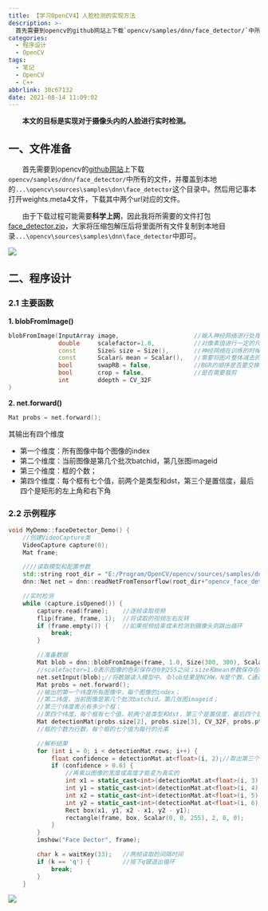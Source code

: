 ```yaml
---
title: 【学习OpenCV4】人脸检测的实现方法
description: >-
  首先需要到opencv的github网站上下载`opencv/samples/dnn/face_detector/`中所有的文件，并覆盖到本地的目录中。然后用记事本打开weights.meta4文件，下载其中两个url对应的文件。
categories:
  - 程序设计
  - OpenCV
tags:
  - 笔记
  - OpenCV
  - C++
abbrlink: 30c67132
date: 2021-08-14 11:09:02
---
```


&emsp;&emsp;**本文的目标是实现对于摄像头内的人脸进行实时检测。**

## 一、文件准备
&emsp;&emsp;首先需要到opencv的[github网站](https://github.com/opencv/opencv/tree/master/samples/dnn/face_detector)上下载`opencv/samples/dnn/face_detector/`中所有的文件，并覆盖到本地的`...\opencv\sources\samples\dnn\face_detector`这个目录中。然后用记事本打开weights.meta4文件，下载其中两个url对应的文件。

&emsp;&emsp;由于下载过程可能需要**科学上网**，因此我将所需要的文件打包 [face_detector.zip](https://download.csdn.net/download/weixin_44543463/21068345)，大家将压缩包解压后将里面所有文件复制到本地目录`...\opencv\sources\samples\dnn\face_detector`中即可。



![](https://img.mahaofei.com/img/202112231922222-opencv-notes15-1.png)



## 二、程序设计
### 2.1 主要函数
**1. blobFromImage()**
```cpp
blobFromImage(InputArray image, 					//输入神经网络进行处理的图片
			  double 	 scalefactor=1.0, 			//对像素值进行一定的尺度缩放
		      const 	 Size& size = Size(),		//神经网络在训练的时候要求输入的图片尺寸
			  const 	 Scalar& mean = Scalar(), 	//需要将图片整体减去的平均值
			  bool		 swapRB = false, 			//BGR的顺序是否要交换，如果为true则为RGB
			  bool 		 crop = false,				//是否需要裁剪
			  int 		 ddepth = CV_32F
)
```

**2. net.forward()**
```cpp
Mat probs = net.forward(); 
```
其输出有四个维度
* 第一个维度：所有图像中每个图像的index
* 第二个维度：当前图像是第几个批次batchid，第几张图imageid
* 第三个维度：框的个数；
* 第四个维度：每个框有七个值，前两个是类型和dst，第三个是置信度，最后四个是矩形的左上角和右下角

### 2.2 示例程序
```cpp
void MyDemo::faceDetector_Demo() {
	//创建VideoCapture类
	VideoCapture capture(0);
	Mat frame;

	////读取模型和配置参数
	std::string root_dir = "E:/Program/OpenCV/opencv/sources/samples/dnn/face_detector/";
	dnn::Net net = dnn::readNetFromTensorflow(root_dir+"opencv_face_detector_uint8.pb", root_dir+"opencv_face_detector.pbtxt");

	//实时检测
	while (capture.isOpened()) {
		capture.read(frame);	//逐帧读取视频
		flip(frame, frame, 1);	//将读取的视频左右反转
		if (frame.empty()) {	//如果视频结束或未检测到摄像头则跳出循环
			break;
		}

		//准备数据
		Mat blob = dnn::blobFromImage(frame, 1.0, Size(300, 300), Scalar(104, 177, 123), false, false);	
		//scalefactor=1.0表示图像的色彩保存在0到255之间；size和mean参数保存在models.yml中。两个false表示不需要rgb的转换也不需要剪切
		net.setInput(blob);//将数据读入模型中。（blob结果是NCHW。N是个数，C通道数，H高度，W宽度）
		Mat probs = net.forward(); 
		//输出的第一个纬度所有图像中，每个图像的index；
		//第二纬度，当前图像是第几个批次batchid，第几张图imageid；
		//第三个纬度表示有多少个框；
		//第四个纬度，每个框有七个值，前两个是类型和dst，第三个是置信度，最后四个是矩形的左上角和右上角
		Mat detectionMat(probs.size[2], probs.size[3], CV_32F, probs.ptr());
		//框的个数为行数，每个框的七个值为每行的元素

		//解析结果
		for (int i = 0; i < detectionMat.rows; i++) {
			float confidence = detectionMat.at<float>(i, 2);//取出第三个值：置信度
			if (confidence > 0.6) {
				//再乘以图像的宽度或高度才能变为真实的
				int x1 = static_cast<int>(detectionMat.at<float>(i, 3) * frame.cols);
				int y1 = static_cast<int>(detectionMat.at<float>(i, 4) * frame.rows);
				int x2 = static_cast<int>(detectionMat.at<float>(i, 5) * frame.cols);
				int y2 = static_cast<int>(detectionMat.at<float>(i, 6) * frame.rows);
				Rect box(x1, y1, x2 - x1, y2 - y1);
				rectangle(frame, box, Scalar(0, 0, 255), 2, 8, 0);
			}
		}
		imshow("Face Dector", frame);

		char k = waitKey(33);	//两帧读取的间隔时间
		if (k == 'q') {			//按下q键退出循环
			break;
		}
	}
```
![](https://img.mahaofei.com/img/202112231922622-opencv-notes15-2.png)